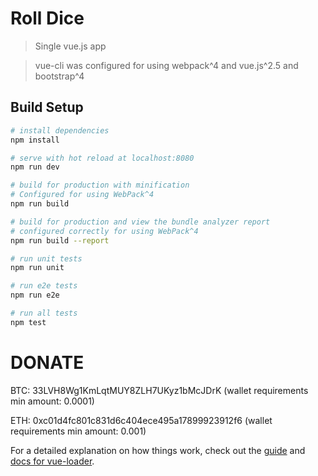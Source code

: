 # Roll Dice

> Single vue.js app

> vue-cli was configured for using webpack^4 and vue.js^2.5 and bootstrap^4

## Build Setup

``` bash
# install dependencies
npm install

# serve with hot reload at localhost:8080
npm run dev

# build for production with minification
# Configured for using WebPack^4
npm run build

# build for production and view the bundle analyzer report
# configured correctly for using WebPack^4
npm run build --report

# run unit tests
npm run unit

# run e2e tests
npm run e2e

# run all tests
npm test
```

# DONATE
BTC: 33LVH8Wg1KmLqtMUY8ZLH7UKyz1bMcJDrK (wallet requirements min amount: 0.0001)

ETH: 0xc01d4fc801c831d6c404ece495a17899923912f6 (wallet requirements min amount: 0.001)

For a detailed explanation on how things work, check out the [guide](http://vuejs-templates.github.io/webpack/) and [docs for vue-loader](http://vuejs.github.io/vue-loader).
